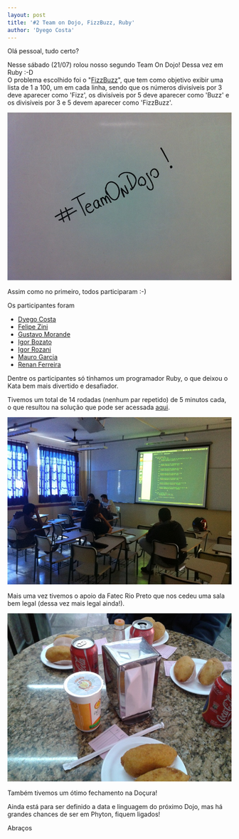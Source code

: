```yaml
--- 
layout: post
title: '#2 Team on Dojo, FizzBuzz, Ruby'
author: 'Dyego Costa'
---
```


Olá pessoal, tudo certo?


Nesse sábado (21/07) rolou nosso segundo Team On Dojo! Dessa vez em Ruby :-D  
O problema escolhido foi o "[FizzBuzz][FizzBuzzDojoPuzzles]", que tem como objetivo exibir uma lista de 1 a 100, um em cada linha, sendo que os números divisíveis por 3 deve aparecer como 'Fizz', os divisíveis por 5 deve aparecer como 'Buzz' e os divisíveis por 3 e 5 devem aparecer como 'FizzBuzz'.

<img alt="" src="/images/fizzbuzz_1.JPG" class="post_img"/>

Assim como no primeiro, todos participaram	:-)

Os participantes foram

- [Dyego Costa][DyegoCosta]
- [Felipe Zini][FelipeZini]
- [Gustavo Morande][GustavoMorande]
- [Igor Bozato][IgorBozato]
- [Igor Rozani][IgorRozani]
- [Mauro Garcia][MauroGarcia]
- [Renan Ferreira][RenanFerreira]

Dentre os participantes só tínhamos um programador Ruby, o que deixou o Kata bem mais divertido e desafiador.

Tivemos um total de 14 rodadas (nenhum par repetido) de 5 minutos cada, o que resultou na solução que pode ser acessada [aqui][ResultadoUrl].

<img alt="" src="/images/fizzbuzz_2.JPG" class="post_img"/>
<p class="post_img_subtitle">Mais uma vez tivemos o apoio da Fatec Rio Preto que nos cedeu uma sala bem legal (dessa vez mais legal ainda!).</p>

<img alt="" src="/images/fizzbuzz_fechamento.jpg" class="post_img"/>
<p class="post_img_subtitle">Também tivemos um ótimo fechamento na Doçura!</p>


Ainda está para ser definido a data e linguagem do próximo Dojo, mas há grandes chances de ser em Phyton, fiquem ligados!


Abraços

[DyegoCosta]:http://twitter.com/dyegoscosta
[FelipeZini]:http://twitter.com/fzini
[GustavoMorande]:https://www.facebook.com/gusta.morande
[IgorBozato]:http://twitter.com/igorbozato
[IgorRozani]:http://twitter.com/igorrozani
[MauroGarcia]:http://twitter.com/Maur0Garcia
[RenanFerreira]:https://www.facebook.com/renanvalentin.ferreira

[FizzBuzzDojoPuzzles]: http://dojopuzzles.com/problemas/exibe/fizzbuzz/
[ResultadoUrl]:https://github.com/team-room/FizzBuzz